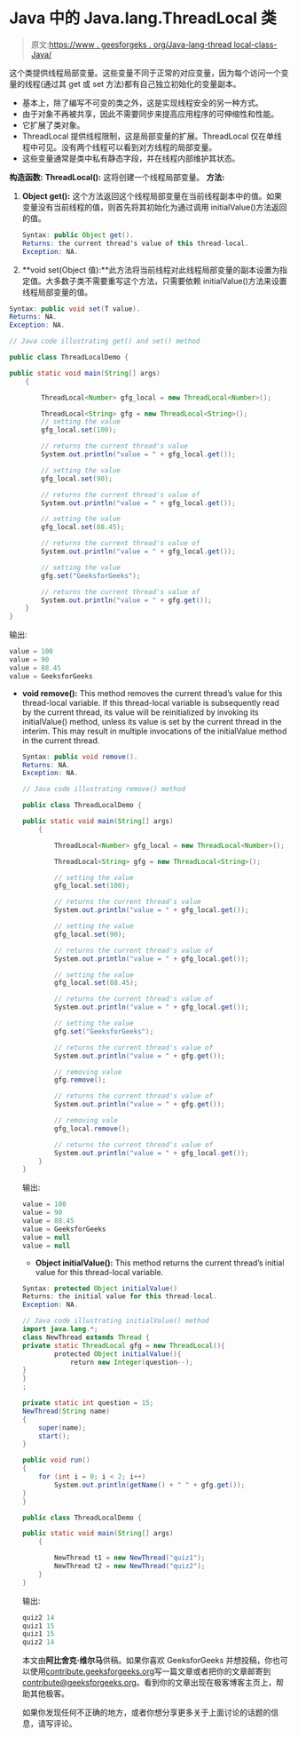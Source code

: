 # Java 中的 Java.lang.ThreadLocal 类

> 原文:[https://www . geesforgeks . org/Java-lang-thread local-class-Java/](https://www.geeksforgeeks.org/java-lang-threadlocal-class-java/)

这个类提供线程局部变量。这些变量不同于正常的对应变量，因为每个访问一个变量的线程(通过其 get 或 set 方法)都有自己独立初始化的变量副本。

*   基本上，除了编写不可变的类之外，这是实现线程安全的另一种方式。
*   由于对象不再被共享，因此不需要同步来提高应用程序的可伸缩性和性能。
*   它扩展了类对象。
*   ThreadLocal 提供线程限制，这是局部变量的扩展。ThreadLocal 仅在单线程中可见。没有两个线程可以看到对方线程的局部变量。
*   这些变量通常是类中私有静态字段，并在线程内部维护其状态。

**构造函数:**
**ThreadLocal():** 这将创建一个线程局部变量。
**方法:**

1.  **Object get():** 这个方法返回这个线程局部变量在当前线程副本中的值。如果变量没有当前线程的值，则首先将其初始化为通过调用 initialValue()方法返回的值。

    ```java
    Syntax: public Object get().
    Returns: the current thread's value of this thread-local.
    Exception: NA.

    ```

2.  **void set(Object 值):**此方法将当前线程对此线程局部变量的副本设置为指定值。大多数子类不需要重写这个方法，只需要依赖 initialValue()方法来设置线程局部变量的值。

```java
Syntax: public void set(T value).
Returns: NA.
Exception: NA.

```

```java
// Java code illustrating get() and set() method

public class ThreadLocalDemo {

public static void main(String[] args)
    {

        ThreadLocal<Number> gfg_local = new ThreadLocal<Number>();

        ThreadLocal<String> gfg = new ThreadLocal<String>();
        // setting the value
        gfg_local.set(100);

        // returns the current thread's value
        System.out.println("value = " + gfg_local.get());

        // setting the value
        gfg_local.set(90);

        // returns the current thread's value of
        System.out.println("value = " + gfg_local.get());

        // setting the value
        gfg_local.set(88.45);

        // returns the current thread's value of
        System.out.println("value = " + gfg_local.get());

        // setting the value
        gfg.set("GeeksforGeeks");

        // returns the current thread's value of
        System.out.println("value = " + gfg.get());
    }
}
```

输出:

```java
value = 100
value = 90
value = 88.45
value = GeeksforGeeks

```

*   **void remove():** This method removes the current thread’s value for this thread-local variable. If this thread-local variable is subsequently read by the current thread, its value will be reinitialized by invoking its initialValue() method, unless its value is set by the current thread in the interim. This may result in multiple invocations of the initialValue method in the current thread.

    ```java
    Syntax: public void remove().
    Returns: NA.
    Exception: NA.

    ```

    ```java
    // Java code illustrating remove() method

    public class ThreadLocalDemo {

    public static void main(String[] args)
        {

            ThreadLocal<Number> gfg_local = new ThreadLocal<Number>();

            ThreadLocal<String> gfg = new ThreadLocal<String>();

            // setting the value
            gfg_local.set(100);

            // returns the current thread's value
            System.out.println("value = " + gfg_local.get());

            // setting the value
            gfg_local.set(90);

            // returns the current thread's value of
            System.out.println("value = " + gfg_local.get());

            // setting the value
            gfg_local.set(88.45);

            // returns the current thread's value of
            System.out.println("value = " + gfg_local.get());

            // setting the value
            gfg.set("GeeksforGeeks");

            // returns the current thread's value of
            System.out.println("value = " + gfg.get());

            // removing value
            gfg.remove();

            // returns the current thread's value of
            System.out.println("value = " + gfg.get());

            // removing vale
            gfg_local.remove();

            // returns the current thread's value of
            System.out.println("value = " + gfg_local.get());
        }
    }
    ```

    输出:

    ```java
    value = 100
    value = 90
    value = 88.45
    value = GeeksforGeeks
    value = null
    value = null

    ```

    *   **Object initialValue():** This method returns the current thread’s initial value for this thread-local variable.

    ```java
    Syntax: protected Object initialValue()
    Returns: the initial value for this thread-local.
    Exception: NA.

    ```

    ```java
    // Java code illustrating initialValue() method
    import java.lang.*;
    class NewThread extends Thread {
    private static ThreadLocal gfg = new ThreadLocal(){
            protected Object initialValue(){
                return new Integer(question--);
    }
    }
    ;

    private static int question = 15;
    NewThread(String name)
    {
        super(name);
        start();
    }

    public void run()
    {
        for (int i = 0; i < 2; i++)
            System.out.println(getName() + " " + gfg.get());
    }
    }

    public class ThreadLocalDemo {

    public static void main(String[] args)
        {

            NewThread t1 = new NewThread("quiz1");
            NewThread t2 = new NewThread("quiz2");
        }
    }
    ```

    输出:

    ```java
    quiz2 14
    quiz1 15
    quiz1 15
    quiz2 14

    ```

    本文由**阿比舍克·维尔马**供稿。如果你喜欢 GeeksforGeeks 并想投稿，你也可以使用[contribute.geeksforgeeks.org](http://www.contribute.geeksforgeeks.org)写一篇文章或者把你的文章邮寄到 contribute@geeksforgeeks.org。看到你的文章出现在极客博客主页上，帮助其他极客。

    如果你发现任何不正确的地方，或者你想分享更多关于上面讨论的话题的信息，请写评论。